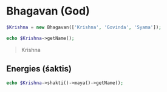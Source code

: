# Bhagavan (God)

```php
$Krishna = new Bhagavan(['Krishna', 'Govinda', 'Syama']);

echo $Krishna->getName();
```
> Krishna

## Energies (śaktis)

```php
echo $Krishna->shakti()->maya()->getName();
```